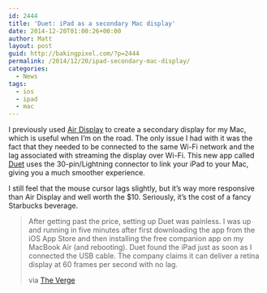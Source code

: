 ```yaml
---
id: 2444
title: 'Duet: iPad as a secondary Mac display'
date: 2014-12-20T01:00:26+00:00
author: Matt
layout: post
guid: http://bakingpixel.com/?p=2444
permalink: /2014/12/20/ipad-secondary-mac-display/
categories:
  - News
tags:
  - ios
  - ipad
  - mac
---
```

I previously used [Air Display](https://avatron.com/applications/air-display/) to create a secondary display for my Mac, which is useful when I’m on the road. The only issue I had with it was the fact that they needed to be connected to the same Wi-Fi network and the lag associated with streaming the display over Wi-Fi. This new app called [Duet](http://www.duetdisplay.com) uses the 30-pin/Lightning connector to link your iPad to your Mac, giving you a much smoother experience.

I still feel that the mouse cursor lags slightly, but it’s way more responsive than Air Display and well worth the $10. Seriously, it’s the cost of a fancy Starbucks beverage.

> After getting past the price, setting up Duet was painless. I was up and running in five minutes after first downloading the app from the iOS App Store and then installing the free companion app on my MacBook Air (and rebooting). Duet found the iPad just as soon as I connected the USB cable. The company claims it can deliver a retina display at 60 frames per second with no lag.
> 
> via [The Verge](http://www.theverge.com/2014/12/19/7420481/duet-iPad-display-really-works)